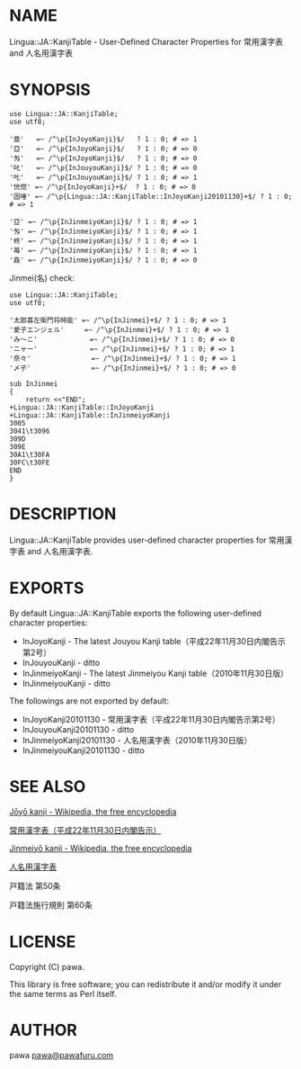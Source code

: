 # NAME

Lingua::JA::KanjiTable - User-Defined Character Properties for 常用漢字表 and 人名用漢字表

# SYNOPSIS

    use Lingua::JA::KanjiTable;
    use utf8;

    '亜'   =~ /^\p{InJoyoKanji}$/   ? 1 : 0; # => 1
    '亞'   =~ /^\p{InJoyoKanji}$/   ? 1 : 0; # => 0
    '匁'   =~ /^\p{InJoyoKanji}$/   ? 1 : 0; # => 0
    '叱'   =~ /^\p{InJouyouKanji}$/ ? 1 : 0; # => 0
    '𠮟'   =~ /^\p{InJouyouKanji}$/ ? 1 : 0; # => 1
    '恍惚' =~ /^\p{InJoyoKanji}+$/  ? 1 : 0; # => 0
    '固唾' =~ /^\p{Lingua::JA::KanjiTable::InJoyoKanji20101130}+$/ ? 1 : 0; # => 1

    '亞' =~ /^\p{InJinmeiyoKanji}$/ ? 1 : 0; # => 1
    '匁' =~ /^\p{InJinmeiyoKanji}$/ ? 1 : 0; # => 1
    '柊' =~ /^\p{InJinmeiyoKanji}$/ ? 1 : 0; # => 1
    '苺' =~ /^\p{InJinmeiyoKanji}$/ ? 1 : 0; # => 1
    '姦' =~ /^\p{InJinmeiyoKanji}$/ ? 1 : 0; # => 0

Jinmei(名) check:

    use Lingua::JA::KanjiTable;
    use utf8;

    '太郎喜左衛門将時能' =~ /^\p{InJinmei}+$/ ? 1 : 0; # => 1
    '愛子エンジェル'     =~ /^\p{InJinmei}+$/ ? 1 : 0; # => 1
    'み〜こ'             =~ /^\p{InJinmei}+$/ ? 1 : 0; # => 0
    'ニャー'             =~ /^\p{InJinmei}+$/ ? 1 : 0; # => 1
    '奈々'               =~ /^\p{InJinmei}+$/ ? 1 : 0; # => 1
    '〆子'               =~ /^\p{InJinmei}+$/ ? 1 : 0; # => 0

    sub InJinmei
    {
        return <<"END";
    +Lingua::JA::KanjiTable::InJoyoKanji
    +Lingua::JA::KanjiTable::InJinmeiyoKanji
    3005
    3041\t3096
    309D
    309E
    30A1\t30FA
    30FC\t30FE
    END
    }

# DESCRIPTION

Lingua::JA::KanjiTable provides user-defined character properties for 常用漢字表 and 人名用漢字表.

# EXPORTS

By default Lingua::JA::KanjiTable exports the following user-defined character properties:

- InJoyoKanji - The latest Jouyou Kanji table（平成22年11月30日内閣告示第2号）
- InJouyouKanji - ditto
- InJinmeiyoKanji - The latest Jinmeiyou Kanji table（2010年11月30日版）
- InJinmeiyouKanji - ditto

The followings are not exported by default:

- InJoyoKanji20101130 - 常用漢字表（平成22年11月30日内閣告示第2号）
- InJouyouKanji20101130 - ditto
- InJinmeiyoKanji20101130 - 人名用漢字表（2010年11月30日版）
- InJinmeiyouKanji20101130 - ditto

# SEE ALSO

[Jōyō kanji - Wikipedia, the free encyclopedia](http://en.wikipedia.org/wiki/J%C5%8Dy%C5%8D_kanji)

[常用漢字表（平成22年11月30日内閣告示）](http://www.bunka.go.jp/kokugo_nihongo/pdf/jouyoukanjihyou_h22.pdf)

[Jinmeiyō kanji - Wikipedia, the free encyclopedia](http://en.wikipedia.org/wiki/Jinmeiy%C5%8D_kanji)

[人名用漢字表](http://www.moj.go.jp/content/000058122.pdf)

戸籍法 第50条

戸籍法施行規則 第60条

# LICENSE

Copyright (C) pawa.

This library is free software; you can redistribute it and/or modify
it under the same terms as Perl itself.

# AUTHOR

pawa <pawa@pawafuru.com>
